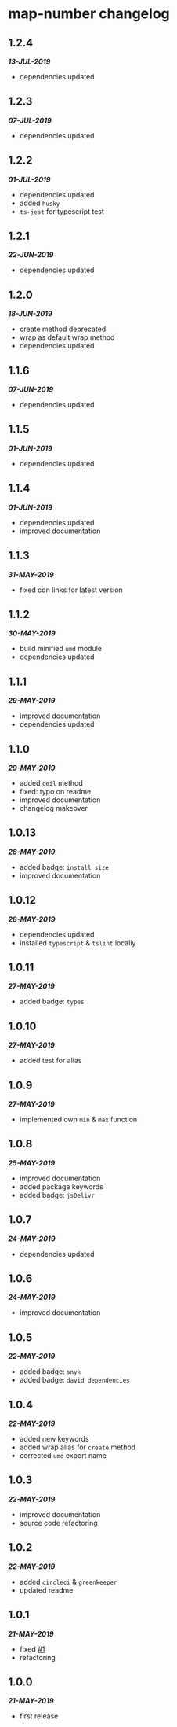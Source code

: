 # map-number changelog

## 1.2.4

***13-JUL-2019***

* dependencies updated

## 1.2.3

***07-JUL-2019***

* dependencies updated

## 1.2.2

***01-JUL-2019***

* dependencies updated
* added `husky`
* `ts-jest` for typescript test

## 1.2.1

***22-JUN-2019***

* dependencies updated

## 1.2.0

***18-JUN-2019***

* create method deprecated
* wrap as default wrap method
* dependencies updated

## 1.1.6

***07-JUN-2019***

* dependencies updated

## 1.1.5

***01-JUN-2019***

* dependencies updated

## 1.1.4

***01-JUN-2019***

* dependencies updated
* improved documentation

## 1.1.3

***31-MAY-2019***

* fixed cdn links for latest version

## 1.1.2

***30-MAY-2019***

* build minified `umd` module
* dependencies updated

## 1.1.1

***29-MAY-2019***

* improved documentation
* dependencies updated

## 1.1.0

***29-MAY-2019***

* added `ceil` method
* fixed: typo on readme
* improved documentation
* changelog makeover

## 1.0.13

***28-MAY-2019***

* added badge: `install size`
* improved documentation

## 1.0.12

***28-MAY-2019***

* dependencies updated
* installed `typescript` & `tslint` locally

## 1.0.11

***27-MAY-2019***

* added badge: `types`

## 1.0.10

***27-MAY-2019***

* added test for alias

## 1.0.9

***27-MAY-2019***

* implemented own `min` & `max` function

## 1.0.8

***25-MAY-2019***

* improved documentation
* added package keywords
* added badge: `jsDelivr`

## 1.0.7

***24-MAY-2019***

* dependencies updated

## 1.0.6

***24-MAY-2019***

* improved documentation

## 1.0.5

***22-MAY-2019***

* added badge: `snyk`
* added badge: `david dependencies`

## 1.0.4

***22-MAY-2019***

* added new keywords
* added wrap alias for `create` method
* corrected `umd` export name

## 1.0.3

***22-MAY-2019***

* improved documentation
* source code refactoring

## 1.0.2

***22-MAY-2019***

* added `circleci` & `greenkeeper`
* updated readme

## 1.0.1

***21-MAY-2019***

* fixed [#1](https://github.com/manferlo81/map-number/issues/1)
* refactoring

## 1.0.0

***21-MAY-2019***

* first release
